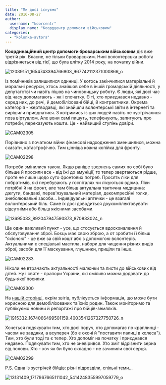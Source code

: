 ```yaml
---
title: "Ми досі існуємо"
date: 2016-08-27
author: 
  username: "koorcentr"
  display_name: "Коордцентр допомоги військовим"
categories: 
  - "kolonka-avtora"
---
```


**Координаційний центр допомоги броварським військовим** діє вже третій рік. Власне, не тільки броварським. Нині волонтерська робота відрізняється від тієї, що була влітку 2014 року, на початку війни.

![12039151_1654743394766803_967742112371000866_o](https://mpz.brovary.org/wp-content/uploads/2016/08/12039151_1654743394766803_967742112371000866_o.jpg)

Із помічників залишилися одиниці. У когось закінчилися матеріальні й моральні ресурси, хтось знайшов себе в іншій громадській діяльності, у депутатстві чи навіть пішов на чиновницьку роботу. Є люди, які досі час від часу допомагають - як і спочатку. Є ті, хто приєднався недавно - серед них, до речі, й демобілізовані бійці, й контрактники. Окрема категорія - жертводавці, які знайшли волонтерські звіти в інтернеті та вирішили приєднатися. З котримись із цих людей навіть не зустрічалися поза віртуалом. Але вони самі пишуть, телефонують, запитують про потреби, переказують кошти. Це - найвищий ступінь довіри.

![CAM02305](https://mpz.brovary.org/wp-content/uploads/2016/08/CAM02305.jpg)

Порівняно з початком війни фінансові надходження зменшилися, можна сказати, катастрофічно. Тим цінніша кожна копійка для фронту.

![CAM02298](https://mpz.brovary.org/wp-content/uploads/2016/08/CAM02298.jpg)

Потреби змінилися також. Якщо раніше звернень самих по собі було більше й просили все - від їжі до амуніції, то тепер звертаються рідше, проте не лише щодо суто фронтових потреб. Просять ліки для побратимів, які перебувають у госпіталях чи лікуються вдома. Ліки потрібні й на фронт, але там більш актуальна тактична медицина: джгути, бандажі, перев'язувальний матеріал, декомпресійні голки, знеболювальні засоби... Індивідуальні аптечки - це взагалі волонтерський біль. Саме їх досі доводиться доукомплектовувати відсутніми або більш якісними засобами.

![13695033_892047947590373_870833024_n](https://mpz.brovary.org/wp-content/uploads/2016/08/13695033_892047947590373_870833024_n.jpg)

Ще один важливий пункт - усе, що стосується вдосконалення й обслуговування зброї. Боєць має свою зброю, а от зробити її більш "якісною" - це вже за свій кошт або з допомогою волонтерів. Актуальними є спеціальні мастила, набори для чищення різних видів зброї, засоби для її маскування, глушники, приціли та інше.

![CAM02283](https://mpz.brovary.org/wp-content/uploads/2016/08/CAM02283.jpg)

Ніколи не втрачають актуальності малюнки та листи до військових від дітей. Ну і святе - прапори України, які сміливо можна додавати до будь-якої посилки.

![CAM02300](https://mpz.brovary.org/wp-content/uploads/2016/08/CAM02300.jpg)

На [нашій сторінці](https://www.facebook.com/koordcentr.brovary), окрім звітів, публікується інформація, що може бути корисною для демобілізованих та їхніх родин. Також моніторимо та публікуємо новини й репортажі про бійців-земляків.

![1915332_1674066499501159_4003541267327750726_n](https://mpz.brovary.org/wp-content/uploads/2016/08/1915332_1674066499501159_4003541267327750726_n.jpg)

Хочеться подякувати тим, хто досі поруч, хто допомагає по краплинці - часом не завдяки, а всупереч (бо є охочі й "поставити палиці в колеса"). Тим, хто були тоді та є тепер. Хто допоміг на початку і приєднався недавно. Подякувати тим, хто не зневірився. Хто зміг відрізнити зерна від полови. Хто - хоч як би було складно - не зачинили свої серця.

![CAM02299](https://mpz.brovary.org/wp-content/uploads/2016/08/CAM02299.jpg)

P.S. Одна із зустрічей бійців: різні підрозділи, спільні теми...

![13131409_1717967665111042_5414248355997059779_o](https://mpz.brovary.org/wp-content/uploads/2016/08/13131409_1717967665111042_5414248355997059779_o.jpg)
